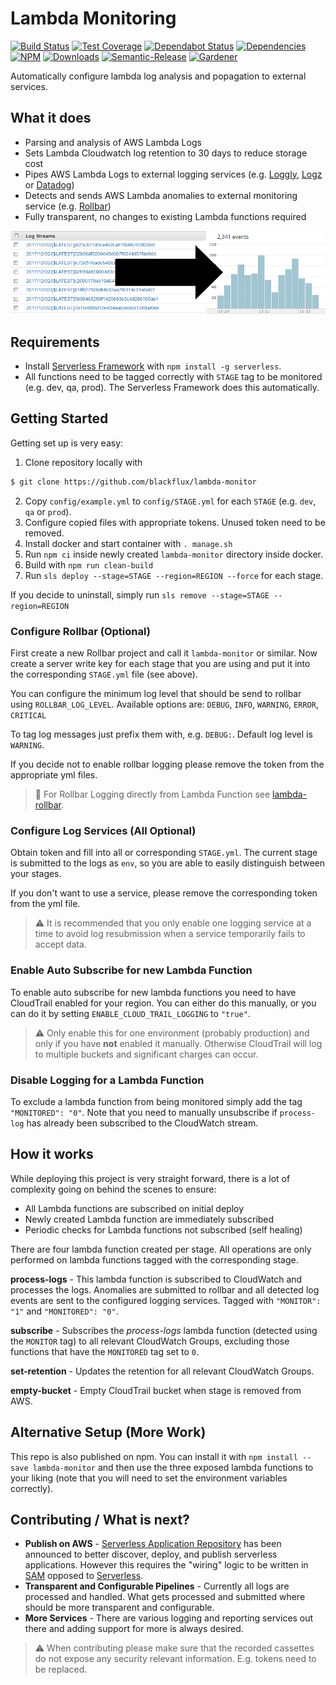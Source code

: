 # Lambda Monitoring

[![Build Status](https://circleci.com/gh/blackflux/lambda-monitor.png?style=shield)](https://circleci.com/gh/blackflux/lambda-monitor)
[![Test Coverage](https://img.shields.io/coveralls/blackflux/lambda-monitor/master.svg)](https://coveralls.io/github/blackflux/lambda-monitor?branch=master)
[![Dependabot Status](https://api.dependabot.com/badges/status?host=github&repo=blackflux/lambda-monitor)](https://dependabot.com)
[![Dependencies](https://david-dm.org/blackflux/lambda-monitor/status.svg)](https://david-dm.org/blackflux/lambda-monitor)
[![NPM](https://img.shields.io/npm/v/lambda-monitor.svg)](https://www.npmjs.com/package/lambda-monitor)
[![Downloads](https://img.shields.io/npm/dt/lambda-monitor.svg)](https://www.npmjs.com/package/lambda-monitor)
[![Semantic-Release](https://github.com/blackflux/js-gardener/blob/master/assets/icons/semver.svg)](https://github.com/semantic-release/semantic-release)
[![Gardener](https://github.com/blackflux/js-gardener/blob/master/assets/badge.svg)](https://github.com/blackflux/js-gardener)

Automatically configure lambda log analysis and popagation to external services.

## What it does

- Parsing and analysis of AWS Lambda Logs
- Sets Lambda Cloudwatch log retention to 30 days to reduce storage cost
- Pipes AWS Lambda Logs to external logging services (e.g. [Loggly](https://loggly.com), [Logz](https://logz.io) or [Datadog](https://www.datadoghq.com))
- Detects and sends AWS Lambda anomalies to external monitoring service (e.g. [Rollbar](https://rollbar.com))
- Fully transparent, no changes to existing Lambda functions required

![Cloudwatch To Loggly](/docs/assets/cloudwatch_to_loggly.png)

## Requirements

- Install [Serverless Framework](https://serverless.com/) with `npm install -g serverless`.
- All functions need to be tagged correctly with `STAGE` tag to be monitored (e.g. dev, qa, prod). The Serverless Framework does this automatically.

## Getting Started

Getting set up is very easy:
1) Clone repository locally with
```bash
$ git clone https://github.com/blackflux/lambda-monitor
```
2) Copy `config/example.yml` to `config/STAGE.yml` for each `STAGE` (e.g. `dev`, `qa` or `prod`).
3) Configure copied files with appropriate tokens. Unused token need to be removed.
4) Install docker and start container with `. manage.sh`
5) Run `npm ci` inside newly created `lambda-monitor` directory inside docker.
6) Build with `npm run clean-build`
7) Run `sls deploy --stage=STAGE --region=REGION --force` for each stage.

If you decide to uninstall, simply run `sls remove --stage=STAGE --region=REGION`

### Configure Rollbar (Optional)

First create a new Rollbar project and call it `lambda-monitor` or similar. Now create a server write key for each stage that you are using and put it into the corresponding `STAGE.yml` file (see above).

You can configure the minimum log level that should be send to rollbar using `ROLLBAR_LOG_LEVEL`. Available options are:
`DEBUG`, `INFO`, `WARNING`, `ERROR`, `CRITICAL`

To tag log messages just prefix them with, e.g. `DEBUG:`. Default log level is `WARNING`.

If you decide not to enable rollbar logging please remove the token from the appropriate yml files.

> :link: For Rollbar Logging directly from Lambda Function see [lambda-rollbar](https://github.com/blackflux/lambda-rollbar).

### Configure Log Services (All Optional)

Obtain token and fill into all or corresponding `STAGE.yml`. The current stage is submitted to the logs as `env`, so you are able to easily distinguish between your stages.

If you don't want to use a service, please remove the corresponding token from the yml file.

> :warning: It is recommended that you only enable one logging service at a time to avoid log resubmission when a service temporarily fails to accept data.

### Enable Auto Subscribe for new Lambda Function

To enable auto subscribe for new lambda functions you need to have CloudTrail enabled for your region.
You can either do this manually, or you can do it by setting `ENABLE_CLOUD_TRAIL_LOGGING` to `"true"`.

> :warning: Only enable this for one environment (probably production) and only if you have **not** enabled it manually. 
Otherwise CloudTrail will log to multiple buckets and significant charges can occur.

### Disable Logging for a Lambda Function

To exclude a lambda function from being monitored simply add the tag `"MONITORED": "0"`. Note that you need to manually unsubscribe if `process-log` has already been subscribed to the CloudWatch stream.

## How it works

While deploying this project is very straight forward, there is a lot of complexity going on behind the scenes to ensure:

- All Lambda functions are subscribed on initial deploy
- Newly created Lambda function are immediately subscribed
- Periodic checks for Lambda functions not subscribed (self healing)

There are four lambda function created per stage. All operations are only performed on lambda functions tagged with the corresponding stage.

**process-logs** - This lambda function is subscribed to CloudWatch and processes the logs. Anomalies are submitted to rollbar and all detected log events are sent to the configured logging services. Tagged with `"MONITOR": "1"` and `"MONITORED": "0"`.

**subscribe** - Subscribes the *process-logs* lambda function (detected using the `MONITOR` tag) to all relevant CloudWatch Groups, excluding those functions that have the `MONITORED` tag set to `0`. 

**set-retention** - Updates the retention for all relevant CloudWatch Groups.

**empty-bucket** - Empty CloudTrail bucket when stage is removed from AWS.

## Alternative Setup (More Work)

This repo is also published on npm. You can install it with `npm install --save lambda-monitor` and then use the three exposed lambda functions to your liking (note that you will need to set the environment variables correctly).

## Contributing / What is next?

- **Publish on AWS** - [Serverless Application Repository](https://aws.amazon.com/serverless/serverlessrepo/) has been announced to better discover, deploy, and publish serverless applications. However this requires the "wiring" logic to be written in [SAM](https://github.com/awslabs/serverless-application-model) opposed to [Serverless](https://github.com/serverless/serverless). 
- **Transparent and Configurable Pipelines** - Currently all logs are processed and handled. What gets processed and submitted where should be more transparent and configurable.
- **More Services** - There are various logging and reporting services out there and adding support for more is always desired.

> :warning: When contributing please make sure that the recorded cassettes do not expose any security relevant information. E.g. tokens need to be replaced.
